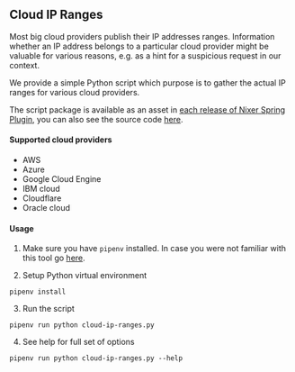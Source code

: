 ## Cloud IP Ranges

Most big cloud providers publish their IP addresses ranges. Information whether an IP address belongs to a particular cloud provider
might be valuable for various reasons, e.g. as a hint for a suspicious request in our context.  

We provide a simple Python script which purpose is to gather the actual IP ranges for various cloud providers.

The script package is available as an asset in [each release of Nixer Spring Plugin](https://github.com/nixer-io/nixer-spring-plugin/releases/latest),
you can also see the source code [here](https://github.com/nixer-io/nixer-spring-plugin/tree/master/scripts/ip_cloud_ranges).
 
#### Supported cloud providers

- AWS
- Azure
- Google Cloud Engine
- IBM cloud
- Cloudflare
- Oracle cloud
  
#### Usage

1. Make sure you have `pipenv` installed. In case you were not familiar with this tool go [here](https://github.com/pypa/pipenv).

2. Setup Python virtual environment
```
pipenv install
```

3. Run the script
```
pipenv run python cloud-ip-ranges.py
```

4. See help for full set of options
```
pipenv run python cloud-ip-ranges.py --help
```
